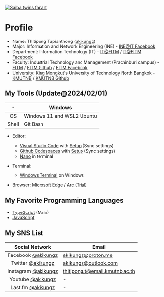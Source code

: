 [![Saiba twins fanart](images/103424174_p0.png "")](https://www.pixiv.net/en/artworks/103424174)

# Profile

- Name: Thitipong Tapianthong ([akikungz](https://github.com/akikungz))
- Major: Information and Network Engineering (INE) - [INE@IT Facebook](https://www.facebook.com/INEKMUTNB)
- Department: Information Technology (IT) - [IT@FITM](https://sites.google.com/fitm.kmutnb.ac.th/fitmit) / [IT@FITM Facebook](https://facebook.com/IT.KMUTNB)
- Faculty: Industrial Technology and Management (Prachinburi campus) - [FITM](https://www.fitm.kmutnb.ac.th/) / [FITM Github](https://github.com/fitm-kmutnb) / [FITM Facebook](https://facebook.com/FITM.KMUTNB)
- University: King Mongkut's University of Technology North Bangkok - [KMUTNB](https://www.kmutnb.ac.th/) / [KMUTNB Github](https://github.com/enterprises/king-mongkuts-university)

## My Tools (Update@2024/02/01)

|-|Windows|
|:---:|---|
|OS|Windows 11 and WSL2 Ubuntu|
|Shell|Git Bash|

- Editor:
  - [Visual Studio Code](https://code.visualstudio.com) with [Setup](https://gist.github.com/akikungz/15f63e658bf829607a09544de56a16c8) (Sync settings)
  - [Github Codespaces](https://github.com/features/codespaces) with [Setup](https://gist.github.com/akikungz/15f63e658bf829607a09544de56a16c8) (Sync settings)
  - [Nano](https://www.nano-editor.org) in terminal

- Terminal:
  - [Windows Terminal](https://www.microsoft.com/en-us/p/windows-terminal/9n0dx20hk701) on Windows

- Browser: [Microsoft Edge](https://www.microsoft.com/en-us/edge) / [Arc (Trial)](https://arc.net)

## My Favorite Programming Languages

- [TypeScript](https://www.typescriptlang.org/) (Main)
- [JavaScript](https://developer.mozilla.org/en-US/docs/Web/JavaScript)

## My SNS List

|Social Network|Email|
|:---:|---|
|Facebook [@akikungz](https://facebook.com/akikungz)|akikungz@proton.me|
|Twitter [@akikungz](https://twitter.com/akikungz)|akikungz@outlook.com|
|Instagram [@akikungz](https://instagram.com/akikungz)|thitipong.t@email.kmutnb.ac.th|
|Youtube [@akikungz](https://youtube.com/@akikungz)|-|
|Last.fm [@akikungz](https://last.fm/user/akikungz)|-|
